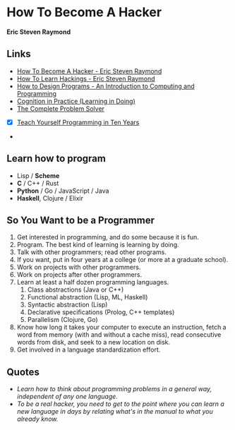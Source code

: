 # How To Become A Hacker

**Eric Steven Raymond**

## Links

- [How To Become A Hacker - Eric Steven Raymond](http://www.catb.org/~esr/faqs/hacker-howto.html)
- [How To Learn Hackings - Eric Steven Raymond](http://www.catb.org/~esr/faqs/hacking-howto.html)
- [How to Design Programs - An Introduction to Computing and Programming](https://htdp.org/2003-09-26/Book/)
- [Cognition in Practice (Learning in Doing)](https://www.amazon.com/exec/obidos/ASIN/0521357349)
- [The Complete Problem Solver](https://www.amazon.com/exec/obidos/ASIN/0805803092)
- [x] [Teach Yourself Programming in Ten Years](http://norvig.com/21-days.html)
-

## Learn how to program

- Lisp / **Scheme**
- **C** / C++ / Rust
- **Python** / Go / JavaScript / Java
- **Haskell**, Clojure / Elixir

## So You Want to be a Programmer

1. Get interested in programming, and do some because it is fun.
2. Program. The best kind of learning is learning by doing.
3. Talk with other programmers; read other programs.
4. If you want, put in four years at a college (or more at a graduate school).
5. Work on projects with other programmers.
6. Work on projects after other programmers.
7. Learn at least a half dozen programming languages.
   1. Class abstractions (Java or C++)
   2. Functional abstraction (Lisp, ML, Haskell)
   3. Syntactic abstraction (Lisp)
   4. Declarative specifications (Prolog, C++ templates)
   5. Parallelism (Clojure, Go)
8. Know how long it takes your computer to execute an instruction, fetch a word from memory (with and without a cache miss), read consecutive words from disk, and seek to a new location on disk.
9. Get involved in a language standardization effort.

## Quotes

- _Learn how to think about programming problems in a general way, independent of any one language._
- _To be a real hacker, you need to get to the point where you can learn a new language in days by relating what's in the manual to what you already know._
